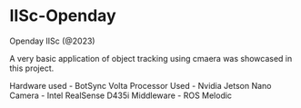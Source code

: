 # IISc-Openday
Openday IISc (@2023)

A very basic application of object tracking using cmaera was showcased in this project.

Hardware used - BotSync Volta
Processor Used - Nvidia Jetson Nano
Camera - Intel RealSense D435i
Middleware - ROS Melodic
